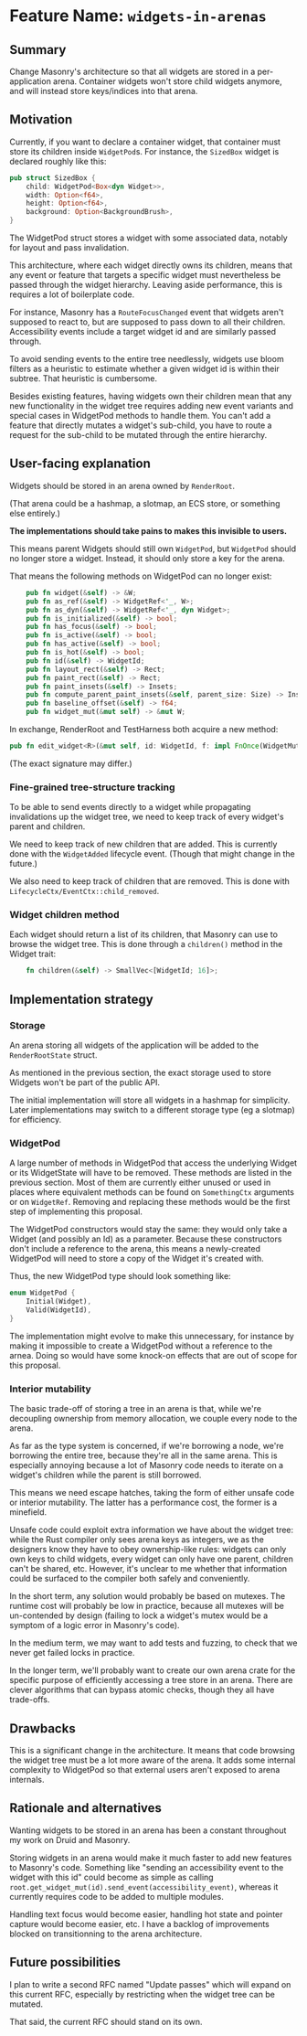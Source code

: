 # Feature Name: `widgets-in-arenas`

## Summary

Change Masonry's architecture so that all widgets are stored in a per-application arena. Container widgets won't store child widgets anymore, and will instead store keys/indices into that arena.


## Motivation

Currently, if you want to declare a container widget, that container must store its children inside `WidgetPod`s. For instance, the `SizedBox` widget is declared roughly like this:

```rust
pub struct SizedBox {
    child: WidgetPod<Box<dyn Widget>>,
    width: Option<f64>,
    height: Option<f64>,
    background: Option<BackgroundBrush>,
}
```

The WidgetPod struct stores a widget with some associated data, notably for layout and pass invalidation.

This architecture, where each widget directly owns its children, means that any event or feature that targets a specific widget must nevertheless be passed through the widget hierarchy. Leaving aside performance, this is requires a lot of boilerplate code.

For instance, Masonry has a `RouteFocusChanged` event that widgets aren't supposed to react to, but are supposed to pass down to all their children. Accessibility events include a target widget id and are similarly passed through.

To avoid sending events to the entire tree needlessly, widgets use bloom filters as a heuristic to estimate whether a given widget id is within their subtree. That heuristic is cumbersome.

Besides existing features, having widgets own their children mean that any new functionality in the widget tree requires adding new event variants and special cases in WidgetPod methods to handle them. You can't add a feature that directly mutates a widget's sub-child, you have to route a request for the sub-child to be mutated through the entire hierarchy.


## User-facing explanation

Widgets should be stored in an arena owned by `RenderRoot`.

(That arena could be a hashmap, a slotmap, an ECS store, or something else entirely.)

**The implementations should take pains to makes this invisible to users.**

This means parent Widgets should still own `WidgetPod`, but `WidgetPod` should no longer store a widget. Instead, it should only store a key for the arena.

That means the following methods on WidgetPod can no longer exist:

```rust
    pub fn widget(&self) -> &W;
    pub fn as_ref(&self) -> WidgetRef<'_, W>;
    pub fn as_dyn(&self) -> WidgetRef<'_, dyn Widget>;
    pub fn is_initialized(&self) -> bool;
    pub fn has_focus(&self) -> bool;
    pub fn is_active(&self) -> bool;
    pub fn has_active(&self) -> bool;
    pub fn is_hot(&self) -> bool;
    pub fn id(&self) -> WidgetId;
    pub fn layout_rect(&self) -> Rect;
    pub fn paint_rect(&self) -> Rect;
    pub fn paint_insets(&self) -> Insets;
    pub fn compute_parent_paint_insets(&self, parent_size: Size) -> Insets;
    pub fn baseline_offset(&self) -> f64;
    pub fn widget_mut(&mut self) -> &mut W;
```

In exchange, RenderRoot and TestHarness both acquire a new method:

```rust
pub fn edit_widget<R>(&mut self, id: WidgetId, f: impl FnOnce(WidgetMut<'_, Box<dyn Widget>>) -> R) -> R;
```

(The exact signature may differ.)

### Fine-grained tree-structure tracking

To be able to send events directly to a widget while propagating invalidations up the widget tree, we need to keep track of every widget's parent and children.

We need to keep track of new children that are added. This is currently done with the `WidgetAdded` lifecycle event. (Though that might change in the future.)

We also need to keep track of children that are removed. This is done with `LifecycleCtx/EventCtx::child_removed`.


### Widget children method

Each widget should return a list of its children, that Masonry can use to browse the widget tree. This is done through a `children()` method in the Widget trait:

```rust
    fn children(&self) -> SmallVec<[WidgetId; 16]>;
```

## Implementation strategy

### Storage

An arena storing all widgets of the application will be added to the `RenderRootState` struct.

As mentioned in the previous section, the exact storage used to store Widgets won't be part of the public API.

The initial implementation will store all widgets in a hashmap for simplicity. Later implementations may switch to a different storage type (eg a slotmap) for efficiency.

### WidgetPod

A large number of methods in WidgetPod that access the underlying Widget or its WidgetState will have to be removed. These methods are listed in the previous section. Most of them are currently either unused or used in places where equivalent methods can be found on `SomethingCtx` arguments or on `WidgetRef`. Removing and replacing these methods would be the first step of implementing this proposal.

The WidgetPod constructors would stay the same: they would only take a Widget (and possibly an Id) as a parameter. Because these constructors don't include a reference to the arena, this means a newly-created WidgetPod will need to store a copy of the Widget it's created with.

Thus, the new WidgetPod type should look something like:

```rust
enum WidgetPod {
    Initial(Widget),
    Valid(WidgetId),
}
```

The implementation might evolve to make this unnecessary, for instance by making it impossible to create a WidgetPod without a reference to the arnea. Doing so would have some knock-on effects that are out of scope for this proposal.


### Interior mutability

The basic trade-off of storing a tree in an arena is that, while we're decoupling ownership from memory allocation, we couple every node to the arena.

As far as the type system is concerned, if we're borrowing a node, we're borrowing the entire tree, because they're all in the same arena. This is especially annoying because a lot of Masonry code needs to iterate on a widget's children while the parent is still borrowed.

This means we need escape hatches, taking the form of either unsafe code or interior mutability. The latter has a performance cost, the former is a minefield.

Unsafe code could exploit extra information we have about the widget tree: while the Rust compiler only sees arena keys as integers, we as the designers know they have to obey ownership-like rules: widgets can only own keys to child widgets, every widget can only have one parent, children can't be shared, etc. However, it's unclear to me whether that information could be surfaced to the compiler both safely and conveniently.

In the short term, any solution would probably be based on mutexes. The runtime cost will probably be low in practice, because all mutexes will be un-contended by design (failing to lock a widget's mutex would be a symptom of a logic error in Masonry's code).

In the medium term, we may want to add tests and fuzzing, to check that we never get failed locks in practice.

In the longer term, we'll probably want to create our own arena crate for the specific purpose of efficiently accessing a tree store in an arena. There are clever algorithms that can bypass atomic checks, though they all have trade-offs.


## Drawbacks

This is a significant change in the architecture. It means that code browsing the widget tree must be a lot more aware of the arena. It adds some internal complexity to WidgetPod so that external users aren't exposed to arena internals.

## Rationale and alternatives

Wanting widgets to be stored in an arena has been a constant throughout my work on Druid and Masonry.

Storing widgets in an arena would make it much faster to add new features to Masonry's code. Something like "sending an accessibility event to the widget with this id" could become as simple as calling `root.get_widget_mut(id).send_event(accessibility_event)`, whereas it currently requires code to be added to multiple modules.

Handling text focus would become easier, handling hot state and pointer capture would become easier, etc. I have a backlog of improvements blocked on transitionning to the arena architecture.


## Future possibilities

I plan to write a second RFC named "Update passes" which will expand on this current RFC, especially by restricting when the widget tree can be mutated.

That said, the current RFC should stand on its own.
